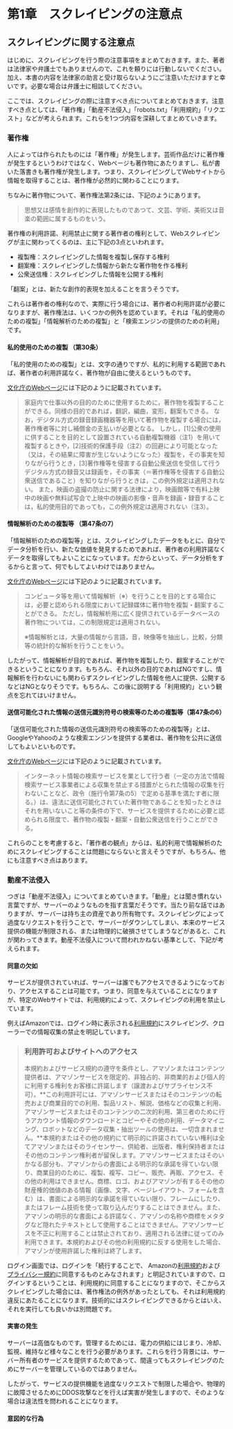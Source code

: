 # 第1章　スクレイピングの注意点

## スクレイピングに関する注意点

はじめに、スクレイピングを行う際の注意事項をまとめておきます。また、著者は法律家や弁護士でもありませんので、これを頼りには行動しないでください。加え、本書の内容を法律家の助言と受け取らないようにご注意いただけますと幸いです。必要な場合は弁護士に相談してください。

ここでは、スクレイピングの際に注意すべき点についてまとめておきます。注意すべき点としては、「著作権」「動産不法侵入」「robots.txt」「利用規約」「リクエスト」などが考えられます。これらを1つづ内容を深耕してまとめていきます。

### 著作権

人によっては作られたものには「著作権」が発生します。芸術作品だけに著作権が発生するというわけではなく、Webページも著作物にあたりますし、私が書いた落書きも著作権が発生します。つまり、スクレイピングしてWebサイトから情報を取得することは、著作権が必然的に関わることにります。

ちなみに著作物について、著作権法第2条には、下記のようにあります。

> 思想又は感情を創作的に表現したものであつて、文芸、学術、美術又は音楽の範囲に属するものをいう。

著作権の利用許諾、利用禁止に関する著作者の権利として、Webスクレイピングが主に関わってくるのは、主に下記の3点といわれます。

* 複製権：スクレイピングした情報を複製し保存する権利
* 翻案権：スクレイピングした情報から新たな著作物を作る権利
* 公衆送信権：スクレイピングした情報を公開する権利

「翻案」とは、新たな創作的表現を加えることを言うそうです。

これらは著作者の権利なので、実際に行う場合には、著作者の利用許諾が必要になりますが、著作権法は、いくつかの例外を認めています。それは「私的使用のための複製」「情報解析のための複製」と「検索エンジンの提供のための利用」です。

#### 私的使用のための複製 （第30条）

「私的使用のための複製」とは、文字の通りですが、私的に利用する範囲であれば、著作者の利用許諾なく、著作物が自由に使えるというものです。

[文化庁のWebページ](https://www.bunka.go.jp/seisaku/chosakuken/seidokaisetsu/gaiyo/chosakubutsu_jiyu.html)には下記のように記載されています。

> 家庭内で仕事以外の目的のために使用するために，著作物を複製することができる。同様の目的であれば，翻訳，編曲，変形，翻案もできる。 なお，デジタル方式の録音録画機器等を用いて著作物を複製する場合には，著作権者等に対し補償金の支払いが必要となる。 しかし，\[1\]公衆の使用に供することを目的として設置されている自動複製機器（注1）を用いて複製するときや，\[2\]技術的保護手段（注2）の回避により可能となった（又は，その結果に障害が生じないようになった）複製を，その事実を知りながら行うとき，\[3\]著作権等を侵害する自動公衆送信を受信して行うデジタル方式の録音又は録画を，その事実（＝著作権等を侵害する自動公衆送信であること）を知りながら行うときは，この例外規定は適用されない。 また，映画の盗撮の防止に関する法律により，映画館等で有料上映中の映画や無料試写会で上映中の映画の影像・音声を録画・録音することは，私的使用目的であっても，この例外規定は適用されない（注3）。

#### 情報解析のための複製等 （第47条の7）

「情報解析のための複製等」とは、スクレイピングしたデータをもとに、自分でデータ分析を行い、新たな価値を発見するためであれば、著作者の利用許諾なくデータを取得してもよいことになっています。だからといって、データ分析をするからと言って、何でもしてよいわけではありません。

[文化庁のWebページ](https://www.bunka.go.jp/seisaku/chosakuken/seidokaisetsu/gaiyo/chosakubutsu_jiyu.html)には下記のように記載されています。

> コンピュータ等を用いて情報解析（※）を行うことを目的とする場合には，必要と認められる限度において記録媒体に著作物を複製・翻案することができる。 ただし，情報解析用に広く提供されているデータベースの著作物については，この制限規定は適用されない。
>
>  ※情報解析とは，大量の情報から言語，音，映像等を抽出し，比較，分類等の統計的な解析を行うことをいう。

したがって、情報解析が目的であれば、著作物を複製したり、翻案することができるということになります。もちろん、それ以外の目的であればNGですし、情報解析を行わないにも関わらずスクレイピングした情報を他人に提供、公開するなどはNGとなりそうです。もちろん、この後に説明する「利用規約」という観点を忘れてはいけません。

#### 送信可能化された情報の送信元識別符号の検索等のための複製等（第47条の6）

「送信可能化された情報の送信元識別符号の検索等のための複製等」とは、GoogleやYahooのような検索エンジンを提供する業者は、著作物を公共に送信してもよいといものです。

[文化庁のWebページ](https://www.bunka.go.jp/seisaku/chosakuken/seidokaisetsu/gaiyo/chosakubutsu_jiyu.html)には下記のように記載されています。

> インターネット情報の検索サービスを業として行う者（一定の方法で情報検索サービス事業者による収集を禁止する措置がとられた情報の収集を行わないことなど、政令（施行令第7条の5）で定める基準を満たす者に限る。）は、違法に送信可能化されていた著作物であることを知ったときはそれを用いないこと等の条件の下で、サービスを提供するために必要と認められる限度で、著作物の複製・翻案・自動公衆送信を行うことができる。

これらのことを考慮すると、「著作者の観点」からは、私的利用で情報解析のためにスクレイピングすることは問題にならないと言えそうですが、もちろん、他にも注意すべき点はあります。

### 動産不法侵入

つぎは「動産不法侵入」についてまとめていきます。「動産」とは聞き慣れない言葉ですが、サーバーのようなものを指す言葉だそうです。当たり前な話ではありますが、サーバーは持ち主の資産であり所有物です。スクレイピングによって過度なリクエストを行うことで、サーバーがダウンしてしまい、本来のサービス提供の機能が制限される、または物理的に破損させてしまうなどがあると、これが関わってきます。動産不法侵入について問われかねない基準として、下記が考えられます。

#### 同意の欠如

サービスが提供されていれば、サーバーは誰でもアクセスできるようになっており、アクセスすることは可能です。つまり、同意を与えていることになりますが、特定のWebサイトでは、利用規約によって、スクレイピングの利用を禁止しています。

例えばAmazonでは、ログイン時に表示される[利用規約](https://www.amazon.co.jp/gp/help/customer/display.html/ref=jp_surl_conditions?nodeId=201909000)にスクレイピング、クローラーでの情報収集の禁止を明記しています。

> ### 利用許可およびサイトへのアクセス
>
> 本規約およびサービス規約の遵守を条件とし、アマゾンまたはコンテンツ提供者は、アマゾンサービスを限定的、非独占的、非商業的および個人的に利用する権利をお客様に許諾します（譲渡およびサブライセンス不可）。**この利用許可には、アマゾンサービスまたはそのコンテンツの転売および商業目的での利用、製品リスト、解説、価格などの収集と利用、アマゾンサービスまたはそのコンテンツの二次的利用、第三者のために行うアカウント情報のダウンロードとコピーやその他の利用、データマイニング、ロボットなどのデータ収集・抽出ツールの使用は、一切含まれません。**本規約またはその他の規約にて明示的に許諾されていない権利は全てアマゾンまたはそのライセンサー、供給者、出版者、権利保持者またはその他のコンテンツ権利者が留保します。アマゾンサービスまたはそのいかなる部分も、アマゾンからの書面による明示的な承諾を得ていない限り、商業目的のために、複製、複写、コピー、販売、再販、アクセス、その他の利用はできません。商標、ロゴ、およびアマゾンが有するその他の財産権的価値のある情報（画像、文字、ページレイアウト、フォームを含む）は、書面による明示的な承諾を得ていない限り、フレームにしたり、またはフレーム技術を使って取り込んだりすることはできません。また、アマゾンの明示的な書面による許諾なく、アマゾンの名称や商標をメタタグなど隠れたテキストとして使用することはできません。アマゾンサービスを不正に利用することは禁止されており、適用される法律に従ってのみ利用できます。本規約およびその他の利用規約に反する使用をした場合、アマゾンが使用許諾した権利は終了します。

ログイン画面では、ログインを「続行することで、 Amazonの[利用規約](https://www.amazon.co.jp/gp/help/customer/display.html/ref=ap_signin_notification_condition_of_use?ie=UTF8&nodeId=643006)および[プライバシー規約](https://www.amazon.co.jp/gp/help/customer/display.html/ref=ap_signin_notification_privacy_notice?ie=UTF8&nodeId=643000)に同意するものとみなされます」と明記されていますので、ログインするということは、利用規約に同意することになりますので、そこからスクレイピングした場合には、著作権法の例外があったとしても、それは利用規約違反にあたることになります。技術的にはスクレイピングできるからとはいえ、それを実行しても良いかは別問題です。

#### 実害の発生

サーバーは高価なものです。管理するためには、電力の供給にはじまり、冷却、監視、維持など様々なことを行う必要があります。これらを行う背景には、サーバー所有者のサービスを提供するためであって、間違ってもスクレイピングのためにサーバーを管理しているのではありません。

したがって、サービスの提供機能を過度なリクエストで制限した場合や、物理的に故障させるためにDDOS攻撃などを行えば実害が発生しますので、そのような場合は違法性を問われることになります。

#### 意図的な行為

